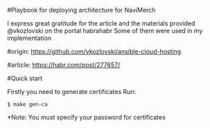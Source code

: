#Playbook for deploying architecture for NaviMerch

I express great gratitude for the article and the materials provided @vkozlovski on the portal habrahabr
Some of them were used in my implementation

#origin: https://github.com/vkozlovski/ansible-cloud-hosting

#article: https://habr.com/post/277657/


#Quick start



Firstly you need to generate certificates
Run:
```
$ make gen-ca
```

*Note: You must specify your password for certificates
